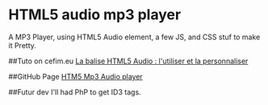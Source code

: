 HTML5 audio mp3 player
======================

A MP3 Player, using HTML5 Audio element, a few JS, and CSS stuf to make it Pretty.

##Tuto on cefim.eu
[La balise HTML5 Audio : l'utiliser et la personnaliser](http://www.cefim.eu/balise-html5-audio-comment-lutiliser-personnaliser/)

##GitHub Page
[HTM5 Mp3 Audio player](http://ejallier.github.io/html5-audio-mp3-player/)

##Futur dev
I'll had PhP to get ID3 tags.